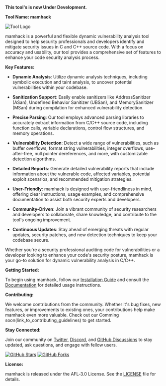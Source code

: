 **This tool's is now Under Development.**

**Tool Name: mamhack**

![Tool Logo](link_to_tool_logo.png)

mamhack is a powerful and flexible dynamic vulnerability analysis tool designed to help security professionals and developers identify and mitigate security issues in C and C++ source code. With a focus on accuracy and usability, our tool provides a comprehensive set of features to enhance your code security analysis process.

**Key Features:**

- **Dynamic Analysis**: Utilize dynamic analysis techniques, including symbolic execution and taint analysis, to uncover potential vulnerabilities within your codebase.

- **Sanitization Support**: Easily enable sanitizers like AddressSanitizer (ASan), Undefined Behavior Sanitizer (UBSan), and MemorySanitizer (MSan) during compilation for enhanced vulnerability detection.

- **Precise Parsing**: Our tool employs advanced parsing libraries to accurately extract information from C/C++ source code, including function calls, variable declarations, control flow structures, and memory operations.

- **Vulnerability Detection**: Detect a wide range of vulnerabilities, such as buffer overflows, format string vulnerabilities, integer overflows, use-after-free, null pointer dereferences, and more, with customizable detection algorithms.

- **Detailed Reports**: Generate detailed vulnerability reports that include information about the vulnerable code, affected variables, potential exploit scenarios, and recommended mitigation strategies.

- **User-Friendly**: mamhack is designed with user-friendliness in mind, offering clear instructions, usage examples, and comprehensive documentation to assist both security experts and developers.

- **Community-Driven**: Join a vibrant community of security researchers and developers to collaborate, share knowledge, and contribute to the tool's ongoing improvement.

- **Continuous Updates**: Stay ahead of emerging threats with regular updates, security patches, and new detection techniques to keep your codebase secure.

Whether you're a security professional auditing code for vulnerabilities or a developer looking to enhance your code's security posture, mamhack is your go-to solution for dynamic vulnerability analysis in C/C++.

**Getting Started:**

To begin using mamhack, follow our [Installation Guide](link_to_installation_guide) and consult the [Documentation](link_to_documentation) for detailed usage instructions.

**Contributing:**

We welcome contributions from the community. Whether it's bug fixes, new features, or improvements to existing ones, your contributions help make mamhack even more valuable. Check out our Comming soon(link_to_contributing_guidelines) to get started.

**Stay Connected:**

Join our community on [Twitter](0xROI_), [Discord](link_to_discord), and [GitHub Discussions](link_to_github_discussions) to stay updated, ask questions, and engage with fellow users.

[![GitHub Stars](https://img.shields.io/github/stars/your-organization/your-repo.svg?style=flat&label=Star)](link_to_github_repo)
[![GitHub Forks](https://img.shields.io/github/forks/your-organization/your-repo.svg?style=flat&label=Fork)](link_to_github_repo)

**License:**

mamhack is released under the AFL‑3.0 License. See the [LICENSE](link_to_license) file for details.
